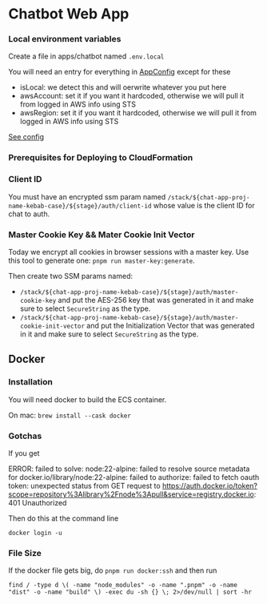 # Chatbot Web App

### Local environment variables

Create a file in apps/chatbot named `.env.local`

You will need an entry for everything in [AppConfig](src/lib//server/server-types.ts) except for these

- isLocal: we detect this and will oerwrite whatever you put here
- awsAccount: set it if you want it hardcoded, otherwise we will pull it from logged in AWS info using STS
- awsRegion: set it if you want it hardcoded, otherwise we will pull it from logged in AWS info using STS

[See config](src/lib/server/config.ts)

### Prerequisites for Deploying to CloudFormation

### Client ID

You must have an encrypted ssm param named `/stack/${chat-app-proj-name-kebab-case}/${stage}/auth/client-id` whose value is the client ID for chat to auth.

### Master Cookie Key && Mater Cookie Init Vector

Today we encrypt all cookies in browser sessions with a master key. Use this tool to generate one: `pnpm run master-key:generate`.

Then create two SSM params named:

- `/stack/${chat-app-proj-name-kebab-case}/${stage}/auth/master-cookie-key` and put the AES-256 key that was generated in it and make sure to select `SecureString` as the type.
- `/stack/${chat-app-proj-name-kebab-case}/${stage}/auth/master-cookie-init-vector` and put the Initialization Vector that was generated in it and make sure to select `SecureString` as the type.

## Docker

### Installation

You will need docker to build the ECS container.

On mac: `brew install --cask docker`

### Gotchas

If you get

ERROR: failed to solve: node:22-alpine: failed to resolve source metadata for docker.io/library/node:22-alpine: failed to authorize: failed to fetch oauth token: unexpected status from GET request to https://auth.docker.io/token?scope=repository%3Alibrary%2Fnode%3Apull&service=registry.docker.io: 401 Unauthorized

Then do this at the command line

`docker login -u`

### File Size

If the docker file gets big, do `pnpm run docker:ssh` and then run

`find / -type d \( -name "node_modules" -o -name ".pnpm" -o -name "dist" -o -name "build" \) -exec du -sh {} \; 2>/dev/null | sort -hr`
